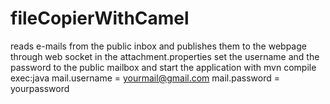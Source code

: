 # fileCopierWithCamel
reads e-mails from the public inbox and publishes them to the webpage through web socket
in the attachment.properties set the username and the password to the public mailbox and start the application with
mvn compile exec:java
mail.username = yourmail@gmail.com
mail.password = yourpassword
